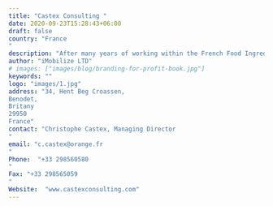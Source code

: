 ```yaml
---
title: "Castex Consulting "
date: 2020-09-23T15:28:43+06:00
draft: false
country: "France
"
description: "After many years of working within the French Food Ingredients Market, Christophe is launching his own consulting organisation. Saturn Spraying is extremely excited in working with Christophe, whose knowledge of the French Food Manufacturing Industy has assisted his company in establishing itself quickly. Christophe is comfortable in working in either English or French at an advanced technical level."
author: "iMobilize LTD"
# images: ["images/blog/branding-for-profit-book.jpg"]
keywords: ""
logo: "images/1.jpg"
address: "34, Hent Beg Croassen,
Benodet,
Britany
29950
France"
contact: "Christophe Castex, Managing Director
"
email: "c.castex@orange.fr
"
Phone:  "+33 298560580
"
Fax: "+33 298565059
​​​​​​​"
Website:  "www.castexconsulting.com"
---
```

